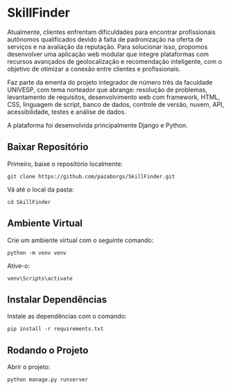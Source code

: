 # SkillFinder

Atualmente, clientes enfrentam dificuldades para encontrar profissionais autônomos qualificados devido à falta de padronização na oferta de serviços e na avaliação da reputação. Para solucionar isso, propomos desenvolver uma aplicação web modular que integre plataformas com recursos avançados de geolocalização e recomendação inteligente, com o objetivo de otimizar a conexão entre clientes e profissionais.

Faz parte da ementa do projeto integrador de número três da faculdade UNIVESP, com tema norteador que abrange: resolução de problemas, levantamento de requisitos, desenvolvimento web com framework, HTML, CSS, linguagem de script, banco de dados, controle de versão, nuvem, API, acessibilidade, testes e análise de dados.

A plataforma foi desenvolvida principalmente Django e Python.

## Baixar Repositório

Primeiro, baixe o repositório localmente:

    git clone https://github.com/pazaborgs/SkillFinder.git

Vá até o local da pasta:

    cd SkillFinder

## Ambiente Virtual

Crie um ambiente virtual com o seguinte comando:

    python -m venv venv

Ative-o:

    venv\Scripts\activate

## Instalar Dependências

Instale as dependências com o comando:

    pip install -r requirements.txt

## Rodando o Projeto

Abrir o projeto:

    python manage.py runserver